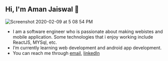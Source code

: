 ## Hi, I'm Aman Jaiswal 👋

![Screenshot 2020-02-09 at 5 08 54 PM](https://ibb.co/S6h78vv)
- I am a software engineer who is passionate about making webistes and mobile application. Some technologies that i enjoy working include ReactJS, MYSql, etc. 
- I’m currently learning web development and android app development.
- You can reach me through [email](https://www.internshala.com), [linkedIn](https://www.internshala.com)

<!---
Amanjaiswal870/Amanjaiswal870 is a ✨ special ✨ repository because its `README.md` (this file) appears on your GitHub profile.
You can click the Preview link to take a look at your changes.
--->
